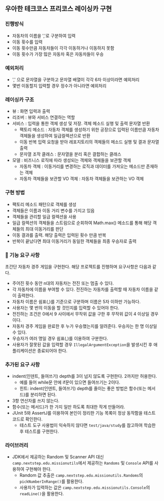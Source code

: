 ## 우아한 테크코스 프리코스 레이싱카 구현

### 진행방식
- 자동차의 이름을 ','로 구분하여 입력
- 이동 횟수를 입력
- 이동 횟수만큼 자동차들이 각각 이동하거나 이동하지 못함
- 이동 횟수가 가장 많은 자동차 혹은 자동차들이 우승

### 예외처리
- ',' 으로 문자열을 구분하고 문자열 배열이 각각 6자 이상이라면 예외처리
- 몇번 이동할지 입력할 경우 정수가 아니라면 예외처리

### 레이싱카 구조
- 뷰 : 화면 입력과 출력
- 리조버 : 뷰와 서비스 연결하는 역할
- 서비스 : 입력을 통한 객체 생성 및 저장. 객체 메소드 실행 및 출력 문자열 반환
  - 팩토리 메소드 : 자동차 객체를 생성하기 위한 공장으로 입력된 이름만큼 자동차 객체들을 생성하여 일급컬렉션으로 반환
  - 이동 반복 입력 요청을 받아 레포지토리의 객체들의 메소드 실행 및 결과 문자열 출력
  - 문자열 조작 클래스 : 문자열을 분리 혹은 결합하는 클래스
- 모델 : 비즈니스 로직에 따라 생성되는 객체와 객체들을 보관할 객체
  - 자동차 객체 : 이동거리를 변경하는 로직과 데이터를 가져오는 메소드만 존재하는 객체
  - 자동차 객체들을 보관할 VO 객체 : 자동차 객체들을 보관하는 VO 객체


### 구현 방법
- 팩토리 메소드 패턴으로 객체를 생성
- 객체들은 이름과 이동 거리 변수를 가지고 있음
- 객체들을 관리할 일급 컬렉션을 사용
- 일급 컬렉션의 객체들을 스트림으로 순회하여 Math.max() 메소드를 통해 해당 객체들의 최대 이동거리를 판단
- 이동 결과를 출력. 해당 출력은 입력된 횟수 만큼 반복
- 반복이 끝났다면 최대 이동거리가 동일한 객체들을 최종 우승자로 출력

### 🚀 기능 요구 사항
초간단 자동차 경주 게임을 구현한다. 해당 프로젝트를 진행하며 요구사항은 다음과 같다.

- 주어진 횟수 동안 n대의 자동차는 전진 또는 멈출 수 있다.
- 각 자동차에 이름을 부여할 수 있다. 전진하는 자동차를 출력할 때 자동차 이름을 같이 출력한다.
- 자동차 이름은 쉼표(,)를 기준으로 구분하며 이름은 5자 이하만 가능하다.
- 사용자는 몇 번의 이동을 할 것인지를 입력할 수 있어야 한다.
- 전진하는 조건은 0에서 9 사이에서 무작위 값을 구한 후 무작위 값이 4 이상일 경우이다.
- 자동차 경주 게임을 완료한 후 누가 우승했는지를 알려준다. 우승자는 한 명 이상일 수 있다.
- 우승자가 여러 명일 경우 쉼표(,)를 이용하여 구분한다.
- 사용자가 잘못된 값을 입력할 경우 `IllegalArgumentException`을 발생시킨 후 애플리케이션은 종료되어야 한다.

### 추가된 요구 사항
- indent(인덴트, 들여쓰기) depth를 3이 넘지 않도록 구현한다. 2까지만 허용한다.
    - 예를 들어 while문 안에 if문이 있으면 들여쓰기는 2이다.
    - 힌트: indent(인덴트, 들여쓰기) depth를 줄이는 좋은 방법은 함수(또는 메서드)를 분리하면 된다.
- 3항 연산자를 쓰지 않는다.
- 함수(또는 메서드)가 한 가지 일만 하도록 최대한 작게 만들어라.
- JUnit 5와 AssertJ를 이용하여 본인이 정리한 기능 목록이 정상 동작함을 테스트 코드로 확인한다.
    - 테스트 도구 사용법이 익숙하지 않다면 `test/java/study`를 참고하여 학습한 후 테스트를 구현한다.

### 라이브러리

- JDK에서 제공하는 Random 및 Scanner API 대신 `camp.nextstep.edu.missionutils`에서 제공하는 `Randoms` 및 `Console` API를 사용하여 구현해야 한다.
    - Random 값 추출은 `camp.nextstep.edu.missionutils.Randoms`의 `pickNumberInRange()`를 활용한다.
    - 사용자가 입력하는 값은 `camp.nextstep.edu.missionutils.Console`의 `readLine()`을 활용한다.
